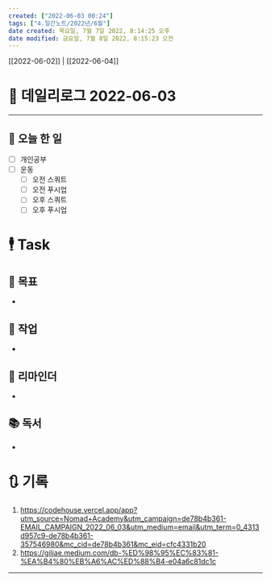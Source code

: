 ```yaml
---
created: ["2022-06-03 00:24"]
tags: ["4.일간노트/2022년/6월"]
date created: 목요일, 7월 7일 2022, 8:14:25 오후
date modified: 금요일, 7월 8일 2022, 8:15:23 오전
---
```


[[2022-06-02]] | [[2022-06-04]]

# 📅 데일리로그 2022-06-03
---
## 🔷 오늘 한 일
- [ ] 개인공부
- [ ] 운동
	- [ ] 오전 스쿼트
	- [ ] 오전 푸시업
	- [ ] 오후 스쿼트
	- [ ] 오후 푸시업

# 🕴 Task
## 🎯 목표
 - 

## 🚀 작업
-  

## 📕 리마인더
-  

## 📚 독서
-  

# 🔃 기록
1.  https://codehouse.vercel.app/app?utm_source=Nomad+Academy&utm_campaign=de78b4b361-EMAIL_CAMPAIGN_2022_06_03&utm_medium=email&utm_term=0_4313d957c9-de78b4b361-357546980&mc_cid=de78b4b361&mc_eid=cfc4331b20
2. https://giljae.medium.com/db-%ED%98%95%EC%83%81-%EA%B4%80%EB%A6%AC%ED%88%B4-e04a6c81dc1c
---

